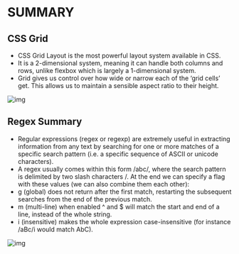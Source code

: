 # SUMMARY #

## CSS Grid ##
- CSS Grid Layout is the most powerful layout system available in CSS.
- It is a 2-dimensional system, meaning it can handle both columns and rows, unlike flexbox which is largely a 1-dimensional system. 
- Grid gives us control over how wide or narrow each of the ‘grid cells’ get. This allows us to maintain a sensible aspect ratio to their height. 

![img](https://blog.mido.pp.ua/wp-content/uploads/2018/07/css-grid-framework.png)


## Regex Summary ##
- Regular expressions (regex or regexp) are extremely useful in extracting information from any text by searching for one or more matches of a specific search pattern (i.e. a specific sequence of ASCII or unicode characters).
- A regex usually comes within this form /abc/, where the search pattern is delimited by two slash characters /. At the end we can specify a flag with these values (we can also combine them each other):
- g (global) does not return after the first match, restarting the subsequent searches from the end of the previous match.
- m (multi-line) when enabled ^ and $ will match the start and end of a line, instead of the whole string.
- i (insensitive) makes the whole expression case-insensitive (for instance /aBc/i would match AbC).


![img](https://lh3.googleusercontent.com/proxy/zuGFLk-fWWMFbU8evVh2T1Y16MhcepG-mY2VqGYD0hmbcIXACgMxDkzFQItPqE_fji1y6OIFHWAPe2Q)
